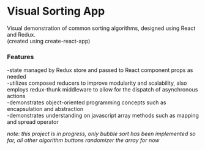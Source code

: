 # Visual Sorting App
  
Visual demonstration of common sorting algorithms, designed using React and Redux.  
(created using create-react-app)  
  
### Features
  
-state managed by Redux store and passed to React component props as needed  
-utilizes composed reducers to improve modularity and scalability, also employs redux-thunk middleware to allow for the dispatch of asynchronous actions  
-demonstrates object-oriented programming concepts such as encapsulation and abstraction  
-demonstrates understanding on javascript array methods such as mapping and spread operator  
  
  
*note: this project is in progress, only bubble sort has been implemented so far, all other algorithm buttons randomizer the array for now*
